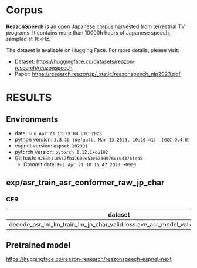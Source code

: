 # Corpus

**ReazonSpeech** is an open Japanese corpus harvested from terrestrial
TV programs. It contains more than 10000h hours of Japanese speech,
sampled at 16kHz.

The dataset is available on Hugging Face. For more details, please visit:

* Dataset: https://huggingface.co/datasets/reazon-research/reazonspeech
* Paper: https://research.reazon.jp/_static/reazonspeech_nlp2023.pdf

# RESULTS
## Environments
- date: `Sun Apr 23 13:29:04 UTC 2023`
- python version: `3.8.10 (default, Mar 13 2023, 10:26:41)  [GCC 9.4.0]`
- espnet version: `espnet 202301`
- pytorch version: `pytorch 1.12.1+cu102`
- Git hash: `9203b110547fba7609653e673097601043761ea5`
  - Commit date: `Fri Apr 21 10:15:47 2023 +0900`

## exp/asr_train_asr_conformer_raw_jp_char

### CER

|dataset|Snt|Wrd|Corr|Sub|Del|Ins|Err|S.Err|
|---|---|---|---|---|---|---|---|---|
|decode_asr_lm_lm_train_lm_jp_char_valid.loss.ave_asr_model_valid.acc.ave/test|64|2364|87.7|3.0|9.2|2.8|15.1|46.9|

## Pretrained model

https://huggingface.co/reazon-research/reazonspeech-espnet-next
